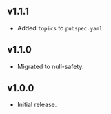 ## v1.1.1
 * Added `topics` to `pubspec.yaml`.

## v1.1.0
 * Migrated to null-safety.

## v1.0.0
 * Initial release.
